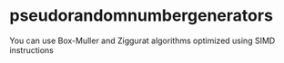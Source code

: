 # pseudorandomnumbergenerators
You can use Box-Muller and Ziggurat algorithms optimized using SIMD instructions
